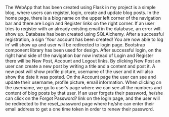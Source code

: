 The WebApp that has been created using Flask in my project is a simple blog, where users can register, login, create and update blog posts. In the home page, there is a blog name on the upper left corner of the navigation bar and there are Login and Register links on the right corner. If an user tries to register with an already existing email in the database, an error will show up. Database has been created using SQLAlchemy. After a successful registration, a sign ‘Your account has been created! You are now able to log in’ will show up and user will be redirected to login page. Bootstrap component library has been used for design. After successful login, on the right hand side of the navigation bar now instead of Login and Register there will be New Post, Account and Logout links. By clicking New Post an user can create a new post by writing a title and a content and post it. A new post will show profile picture, username of the user and it will also show the date it was posted. On the Account page the user can see and update their username, profile picture, email information. When clicking on the username, we go to user’s page where we can see all the numbers and content of blog posts by that user. If an user forgets their password, he/she can click on the Forgot Password? link on the login page, and the user will be redirected to the reset_password page where he/she can enter their email address to get a one time token in order to renew their password.
